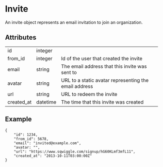 # Invite
An invite object represents an email invitation to join an organization.

## Attributes
<table>
    <tr>
        <td>id</td>
        <td>integer</td>
        <td></td>
    </tr>
    <tr>
        <td>from_id</td>
        <td>integer</td>
        <td>Id of the user that created the invite</td>
    </tr>
    <tr>
        <td>email</td>
        <td>string</td>
        <td>The email address that this invite was sent to</td>
    </tr>
    <tr>
        <td>avatar</td>
        <td>string</td>
        <td>URL to a static avatar representing the email address</td>
    </tr>
    <tr>
        <td>url</td>
        <td>string</td>
        <td>URL to redeem the invite</td>
    </tr>
    <tr>
        <td>created_at</td>
        <td>datetime</td>
        <td>The time that this invite was created</td>
    </tr>
</table>


## Example

```
{
    "id": 1234,
    "from_id": 5678,
    "email": "invited@example.com",
    "avatar: "",
    "url": "https://www.sqwiggle.com/signup/hG60KLmf3mfL11",
    "created_at": "2013-10-11T03:00:00Z"
}
```
